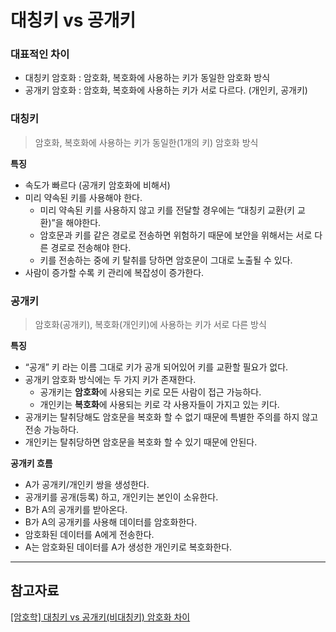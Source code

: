# 대칭키 vs 공개키

### 대표적인 차이

- 대칭키 암호화 : 암호화, 복호화에 사용하는 키가 동일한 암호화 방식
- 공개키 암호화 : 암호화, 복호화에 사용하는 키가 서로 다르다. (개인키, 공개키)

### 대칭키

> 암호화, 복호화에 사용하는 키가 동일한(1개의 키) 암호화 방식
> 

**특징**

- 속도가 빠르다 (공개키 암호화에 비해서)
- 미리 약속된 키를 사용해야 한다.
    - 미리 약속된 키를 사용하지 않고 키를 전달할 경우에는 “대칭키 교환(키 교환)”을 해야한다.
    - 암호문과 키를 같은 경로로 전송하면 위험하기 때문에 보안을 위해서는 서로 다른 경로로 전송해야 한다.
    - 키를 전송하는 중에 키 탈취를 당하면 암호문이 그대로 노출될 수 있다.
- 사람이 증가할 수록 키 관리에 복잡성이 증가한다.

### 공개키

> 암호화(공개키), 복호화(개인키)에 사용하는 키가 서로 다른 방식
> 

**특징**

- “공개” 키 라는 이름 그대로 키가 공개 되어있어 키를 교환할 필요가 없다.
- 공개키 암호화 방식에는 두 가지 키가 존재한다.
    - 공개키는 **암호화**에 사용되는 키로 모든 사람이 접근 가능하다.
    - 개인키는 **복호화**에 사용되는 키로 각 사용자들이 가지고 있는 키다.
- 공개키는 탈취당해도 암호문을 복호화 할 수 없기 때문에 특별한 주의를 하지 않고 전송 가능하다.
- 개인키는 탈취당하면 암호문을 복호화 할 수 있기 때문에 안된다.

**공개키 흐름**

- A가 공개키/개인키 쌍을 생성한다.
- 공개키를 공개(등록) 하고, 개인키는 본인이 소유한다.
- B가 A의 공개키를 받아온다.
- B가 A의 공개키를 사용해 데이터를 암호화한다.
- 암호화된 데이터를 A에게 전송한다.
- A는 암호화된 데이터를 A가 생성한 개인키로 복호화한다.

---

## 참고자료

[[암호학] 대칭키 vs 공개키(비대칭키) 암호화 차이](https://liveyourit.tistory.com/183)